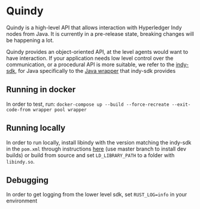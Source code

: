 # Quindy

Quindy is a high-level API that allows interaction with Hyperledger Indy nodes from Java. It is currently in a pre-release
state, breaking changes will be happening a lot.

Quindy provides an object-oriented API, at the level agents would want to have interaction. If your application
needs low level control over the communication, or a procedural API is more suitable, we refer to the
[indy-sdk](https://github.com/hyperledger/indy-sdk), for Java specifically to the 
[Java wrapper](https://github.com/hyperledger/indy-sdk/tree/master/wrappers/java) that indy-sdk provides

## Running in docker
In order to test, run: `docker-compose up --build --force-recreate --exit-code-from wrapper pool wrapper`

## Running locally
In order to run locally, install libindy with the version matching the indy-sdk in the `pom.xml` 
through instructions [here](https://github.com/hyperledger/indy-sdk) (use master branch to install dev builds)
or build from source and set `LD_LIBRARY_PATH` to a folder with `libindy.so`.

## Debugging
In order to get logging from the lower level sdk, set `RUST_LOG=info` in your environment
